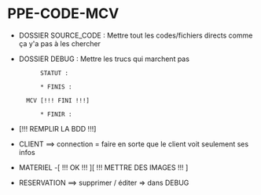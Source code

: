 # PPE-CODE-MCV

* DOSSIER SOURCE_CODE : Mettre tout les codes/fichiers directs comme ça y'a pas à les chercher

* DOSSIER DEBUG : Mettre les trucs qui marchent pas

			STATUT :
			
			* FINIS :
			
		MCV [!!! FINI !!!]
	
			* FINIR :

- [!!! REMPLIR LA BDD !!!]
	
* CLIENT
==> connection = faire en sorte que le client voit seulement ses infos

* MATERIEL -[ !!! OK !!! ][ !!! METTRE DES IMAGES !!! ]

* RESERVATION
==> supprimer / éditer => dans DEBUG
